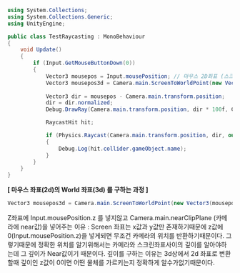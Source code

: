 ```c#
using System.Collections;
using System.Collections.Generic;
using UnityEngine;

public class TestRaycasting : MonoBehaviour
{
    void Update()
    {
        if (Input.GetMouseButtonDown(0))
        {
            Vector3 mousepos = Input.mousePosition; // 마우스 2D좌표 (스크린은 2D 이기때문에 Z값은 0이다.)
            Vector3 mousepos3d = Camera.main.ScreenToWorldPoint(new Vector3(mousepos.x, mousepos.y, Camera.main.nearClipPlane));
            
            Vector3 dir = mousepos - Camera.main.transform.position;
            dir = dir.normalized;
            Debug.DrawRay(Camera.main.transform.position, dir * 100f, Color.red, 1.0f);

            RaycastHit hit;

            if (Physics.Raycast(Camera.main.transform.position, dir, out hit, 100f))
            {
                Debug.Log(hit.collider.gameObject.name);
            }
        }
    }
}
```
**[ 마우스 좌표(2d)의 World 좌표(3d) 를 구하는 과정 ]**
```c#
Vector3 mousepos3d = Camera.main.ScreenToWorldPoint(new Vector3(mousepos.x, mousepos.y, Camera.main.nearClipPlane));
```
Z좌표에 Input.mousePosition.z 를 넣지않고 Camera.main.nearClipPlane (카메라에 near값)을 넣어주는 이유 : 
Screen 좌표는 x값과 y값만 존재하기때문에 z값에 0(Input.mousePosition.z)을 넣게되면 무조건 카메라의 위치를 반환하기때문이다.
그렇기때문에 정확한 위치를 알기위해서는 카메라와 스크린좌표사이의 깊이를 알아야하는데 그 깊이가 Near값이기 때문이다.
깊이를 구하는 이유는 3d상에서 2d 좌표로 변환할때 깊이인 z값이 0이면 어떤 물체를 가르키는지 정확하게 알수가없기때문이다.
